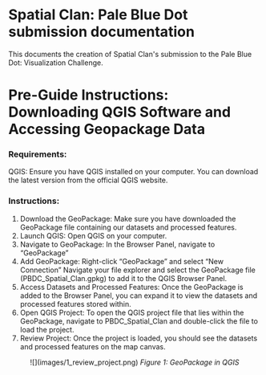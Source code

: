 # Spatial Clan: Pale Blue Dot submission documentation

This documents the creation of Spatial Clan's submission to the Pale Blue Dot: Visualization Challenge.

# Pre-Guide Instructions: Downloading QGIS Software and Accessing Geopackage Data

### Requirements:
QGIS: Ensure you have QGIS installed on your computer. You can download the latest version from the official QGIS website.

### Instructions:

1. Download the GeoPackage: Make sure you have downloaded the GeoPackage file containing our datasets and processed features.
2. Launch QGIS: Open QGIS on your computer.
3. Navigate to GeoPackage: In the Browser Panel, navigate to “GeoPackage”
4. Add GeoPackage: Right-click “GeoPackage” and select “New Connection” Navigate your file explorer and select the GeoPackage file (PBDC_Spatial_Clan.gpkg) to add it to the QGIS Browser Panel.
5. Access Datasets and Processed Features: Once the GeoPackage is added to the Browser Panel, you can expand it to view the datasets and processed features stored within.
6. Open QGIS Project: To open the QGIS project file that lies within the GeoPackage, navigate to PBDC_Spatial_Clan and double-click the file to load the project.
7. Review Project: Once the project is loaded, you should see the datasets and processed features on the
map canvas.

<center>
![](images/1_review_project.png)
<em>Figure 1: GeoPackage in QGIS</em>
</center>